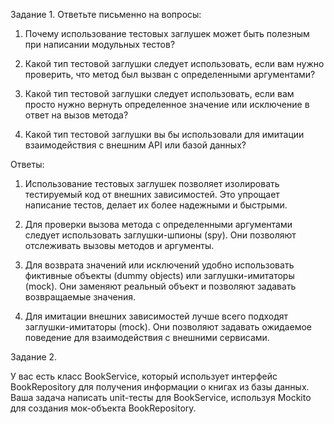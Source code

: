 Задание 1. Ответьте письменно на вопросы:

1)  Почему использование тестовых заглушек может быть полезным при написании модульных тестов?

2) Какой тип тестовой заглушки следует использовать, если вам нужно проверить, что метод был вызван с определенными аргументами?

3) Какой тип тестовой заглушки следует использовать, если вам просто нужно вернуть определенное значение или исключение в ответ на вызов метода?

4) Какой тип тестовой заглушки вы бы использовали для имитации взаимодействия с внешним API или базой данных?

Ответы:

1) Использование тестовых заглушек позволяет изолировать тестируемый код от внешних зависимостей. 
Это упрощает написание тестов, делает их более надежными и быстрыми. 
 
2) Для проверки вызова метода с определенными аргументами следует использовать заглушки-шпионы (spy). 
Они позволяют отслеживать вызовы методов и аргументы.
 
3) Для возврата значений или исключений удобно использовать фиктивные объекты (dummy objects) или заглушки-имитаторы (mock). 
Они заменяют реальный объект и позволяют задавать возвращаемые значения.
 
4) Для имитации внешних зависимостей лучше всего подходят заглушки-имитаторы (mock). 
Они позволяют задавать ожидаемое поведение для взаимодействия с внешними сервисами.


Задание 2.

У вас есть класс BookService, который использует интерфейс BookRepository для получения информации о книгах из базы данных. 
Ваша задача написать unit-тесты для BookService, используя Mockito для создания мок-объекта BookRepository.
